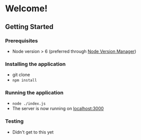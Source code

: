 # Welcome!

## Getting Started

### Prerequisites
* Node version > 6 (preferred through [Node Version Manager](https://github.com/creationix/nvm))

### Installing the application

* git clone
* `npm install`

### Running the application
* `node ./index.js`
* The server is now running on [localhost:3000](http://localhost:3000/)

### Testing

* Didn't get to this yet
